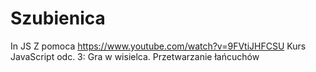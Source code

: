 # Szubienica
In JS
Z pomoca https://www.youtube.com/watch?v=9FVtiJHFCSU Kurs JavaScript odc. 3: Gra w wisielca. Przetwarzanie łańcuchów
